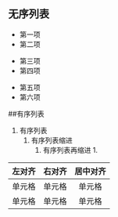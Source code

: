 ## 无序列表
* 第一项
* 第二项
+ 第三项
+ 第四项
- 第五项
- 第六项

##有序列表
1. 有序列表  
   1. 有序列表缩进
      1. 有序列表再缩进
         1. 

| 左对齐 | 右对齐 | 居中对齐 |
| :-----| ----: | :----: |
| 单元格 | 单元格 | 单元格 |
| 单元格 | 单元格 | 单元格 |